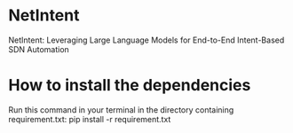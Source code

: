 # NetIntent
NetIntent: Leveraging Large Language Models for End-to-End Intent-Based SDN Automation

# How to install the dependencies
Run this command in your terminal in the directory containing requirement.txt:
pip install -r requirement.txt
